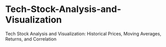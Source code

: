 # Tech-Stock-Analysis-and-Visualization
Tech Stock Analysis and Visualization: Historical Prices, Moving Averages, Returns, and Correlation
